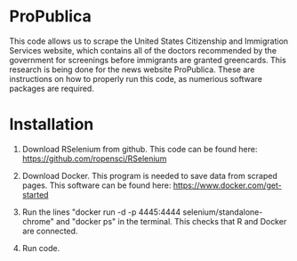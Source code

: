 # ProPublica

This code allows us to scrape the United States Citizenship and Immigration Services website, which contains all of the doctors recommended by the government for screenings before immigrants are granted greencards. This research is being done for the news website ProPublica. These are instructions on how to properly run this code, as numerious software packages are required.

# Installation

1. Download RSelenium from github. This code can be found here: https://github.com/ropensci/RSelenium

2. Download Docker. This program is needed to save data from scraped pages. This software can be found here: https://www.docker.com/get-started

3. Run the lines "docker run -d -p 4445:4444 selenium/standalone-chrome" and "docker ps" in the terminal. This checks that R and Docker are connected.

4. Run code.